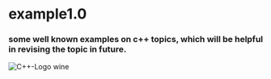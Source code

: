 # example1.0

### some well known examples  on c++ topics, which will be helpful in revising the topic in future.

![C++-Logo wine](https://user-images.githubusercontent.com/90840992/138560617-98e1464b-5c80-465f-94c3-c5ea4e0fdb3b.png)

